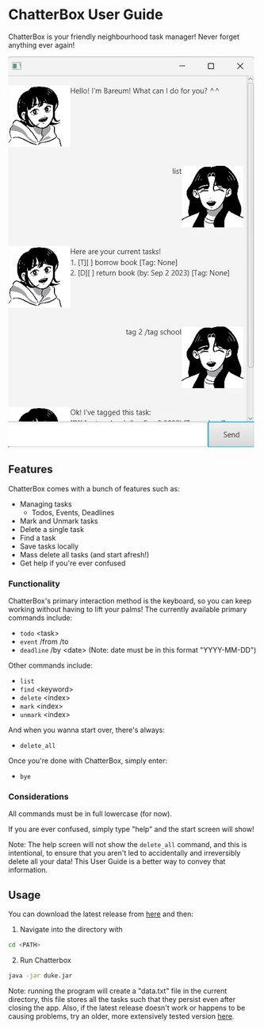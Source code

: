 # ChatterBox User Guide

ChatterBox is your friendly neighbourhood task manager! Never forget anything ever again!

![chatterbox](docs/Ui.png)

## Features 
ChatterBox comes with a bunch of features such as:
- Managing tasks
    - Todos, Events, Deadlines
- Mark and Unmark tasks
- Delete a single task
- Find a task
- Save tasks locally
- Mass delete all tasks (and start afresh!)
- Get help if you're ever confused

### Functionality

ChatterBox's primary interaction method is the keyboard, so you can keep working without having to lift your palms! The currently available primary commands include:
- `todo` \<task\>
- `event` /from <start> /to <end>
- `deadline` /by \<date\> (Note: date must be in this format "YYYY-MM-DD")

Other commands include:
- `list`
- `find` \<keyword\>
- `delete` \<index\>
- `mark` \<index\>
- `unmark` \<index\>

And when you wanna start over, there's always:

- `delete_all`

Once you're done with ChatterBox, simply enter:

- `bye`

### Considerations

All commands must be in full lowercase (for now).

If you are ever confused, simply type "help" and the start screen will show!

Note: The help screen will not show the `delete_all` command, and this is intentional, to ensure that you aren't led to accidentally and irreversibly delete all your data! This User Guide is a better way to convey that information.

## Usage

You can download the latest release from [here](https://github.com/sp4ce-cowboy/ip/releases/tag/A-Release-3.2) and then:

1. Navigate into the directory with

```sh
cd <PATH>
```

2. Run Chatterbox

```sh
java -jar duke.jar
```

Note: running the program will create a "data.txt" file in the current directory, this file stores all the tasks such that they persist even after closing the app. Also, if the latest release doesn't work or happens to be causing problems, try an older, more extensively tested version [here](https://github.com/sp4ce-cowboy/ip/releases/tag/A-Release-3.2).
